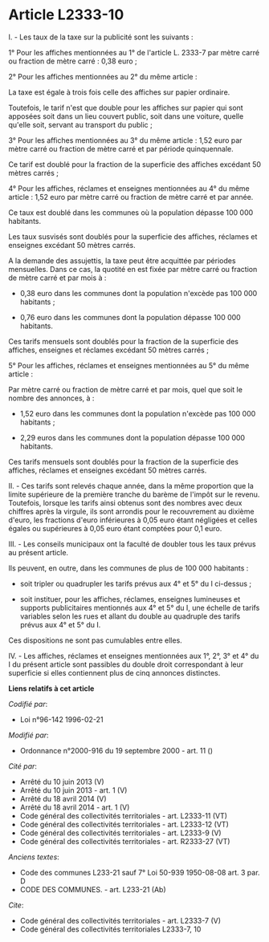 # Article L2333-10

I. - Les taux de la taxe sur la publicité sont les suivants :

1° Pour les affiches mentionnées au 1° de l'article L. 2333-7 par mètre carré ou fraction de mètre carré : 0,38 euro ;

2° Pour les affiches mentionnées au 2° du même article :

La taxe est égale à trois fois celle des affiches sur papier ordinaire.

Toutefois, le tarif n'est que double pour les affiches sur papier qui sont apposées soit dans un lieu couvert public, soit
dans une voiture, quelle qu'elle soit, servant au transport du public ;

3° Pour les affiches mentionnées au 3° du même article : 1,52 euro par mètre carré ou fraction de mètre carré et par période
quinquennale.

Ce tarif est doublé pour la fraction de la superficie des affiches excédant 50 mètres carrés ;

4° Pour les affiches, réclames et enseignes mentionnées au 4° du même article : 1,52 euro par mètre carré ou fraction de
mètre carré et par année.

Ce taux est doublé dans les communes où la population dépasse 100 000 habitants.

Les taux susvisés sont doublés pour la superficie des affiches, réclames et enseignes excédant 50 mètres carrés.

A la demande des assujettis, la taxe peut être acquittée par périodes mensuelles. Dans ce cas, la quotité en est fixée par
mètre carré ou fraction de mètre carré et par mois à :

- 0,38 euro dans les communes dont la population n'excède pas 100 000 habitants ;

- 0,76 euro dans les communes dont la population dépasse 100 000 habitants.

Ces tarifs mensuels sont doublés pour la fraction de la superficie des affiches, enseignes et réclames excédant 50 mètres
carrés ;

5° Pour les affiches, réclames et enseignes mentionnées au 5° du même article :

Par mètre carré ou fraction de mètre carré et par mois, quel que soit le nombre des annonces, à :

- 1,52 euro dans les communes dont la population n'excède pas 100 000 habitants ;

- 2,29 euros dans les communes dont la population dépasse 100 000 habitants.

Ces tarifs mensuels sont doublés pour la fraction de la superficie des affiches, réclames et enseignes excédant 50 mètres
carrés.

II. - Ces tarifs sont relevés chaque année, dans la même proportion que la limite supérieure de la première tranche du barème
de l'impôt sur le revenu. Toutefois, lorsque les tarifs ainsi obtenus sont des nombres avec deux chiffres après la virgule,
ils sont arrondis pour le recouvrement au dixième d'euro, les fractions d'euro inférieures à 0,05 euro étant négligées et
celles égales ou supérieures à 0,05 euro étant comptées pour 0,1 euro.

III. - Les conseils municipaux ont la faculté de doubler tous les taux prévus au présent article.

Ils peuvent, en outre, dans les communes de plus de 100 000 habitants :

- soit tripler ou quadrupler les tarifs prévus aux 4° et 5° du I ci-dessus ;

- soit instituer, pour les affiches, réclames, enseignes lumineuses et supports publicitaires mentionnés aux 4° et 5° du I,
une échelle de tarifs variables selon les rues et allant du double au quadruple des tarifs prévus aux 4° et 5° du I.

Ces dispositions ne sont pas cumulables entre elles.

IV. - Les affiches, réclames et enseignes mentionnées aux 1°, 2°, 3° et 4° du I du présent article sont passibles du double
droit correspondant à leur superficie si elles contiennent plus de cinq annonces distinctes.

**Liens relatifs à cet article**

_Codifié par_:

  - Loi n°96-142 1996-02-21

_Modifié par_:

  - Ordonnance n°2000-916 du 19 septembre 2000 - art. 11 ()

_Cité par_:

  - Arrêté du 10 juin 2013 (V)
  - Arrêté du 10 juin 2013 - art. 1 (V)
  - Arrêté du 18 avril 2014 (V)
  - Arrêté du 18 avril 2014 - art. 1 (V)
  - Code général des collectivités territoriales - art. L2333-11 (VT)
  - Code général des collectivités territoriales - art. L2333-12 (VT)
  - Code général des collectivités territoriales - art. L2333-9 (V)
  - Code général des collectivités territoriales - art. R2333-27 (VT)

_Anciens textes_:

  - Code des communes L233-21 sauf 7° Loi 50-939 1950-08-08 art. 3 par. D
  - CODE DES COMMUNES. - art. L233-21 (Ab)

_Cite_:

  - Code général des collectivités territoriales - art. L2333-7 (V)
  - Code général des collectivités territoriales L2333-7, 10

